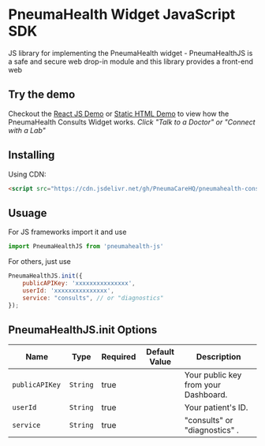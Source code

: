 # PneumaHealth Widget JavaScript SDK

JS library for implementing the PneumaHealth widget - PneumaHealthJS is a safe and secure web drop-in module and this library provides a front-end web

## Try the demo
Checkout the [React JS Demo](https://codesandbox.io/s/pneumahealth-js-demo-yo832) or [Static HTML Demo](https://codesandbox.io/s/pneumahealth-js-html-demo-ihd3i) to view how the PneumaHealth Consults Widget works. *Click "Talk to a Doctor" or "Connect with a Lab"*

## Installing

Using CDN:

```html
<script src="https://cdn.jsdelivr.net/gh/PneumaCareHQ/pneumahealth-consults-js@1.0.2/dist/bundle.js"/>
```

## Usuage
For JS frameworks import it and use
```js
import PneumaHealthJS from 'pneumahealth-js'
```
For others, just use
```js
PneumaHealthJS.init({
    publicAPIKey: 'xxxxxxxxxxxxxxx',
    userId: 'xxxxxxxxxxxxxxx',
    service: "consults", // or "diagnostics" 
});
```


## PneumaHealthJS.init Options

|Name                   | Type           | Required            | Default Value       | Description         |
|-----------------------|----------------|---------------------|---------------------|---------------------|
|  `publicAPIKey `               | `String`       | true                |                     | Your public key from your Dashboard.
|  `userId `             | `String`       | true                |                     | Your patient's ID.
|  `service `             | `String`       | true                |                     | "consults" or "diagnostics" .